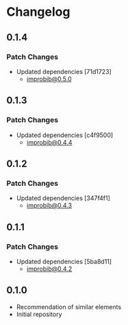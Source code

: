 # Changelog

## 0.1.4

### Patch Changes

- Updated dependencies [71d1723]
  - improbib@0.5.0

## 0.1.3

### Patch Changes

- Updated dependencies [c4f9500]
  - improbib@0.4.4

## 0.1.2

### Patch Changes

- Updated dependencies [347f4f1]
  - improbib@0.4.3

## 0.1.1

### Patch Changes

- Updated dependencies [5ba8d11]
  - improbib@0.4.2

## 0.1.0

- Recommendation of similar elements
- Initial repository
